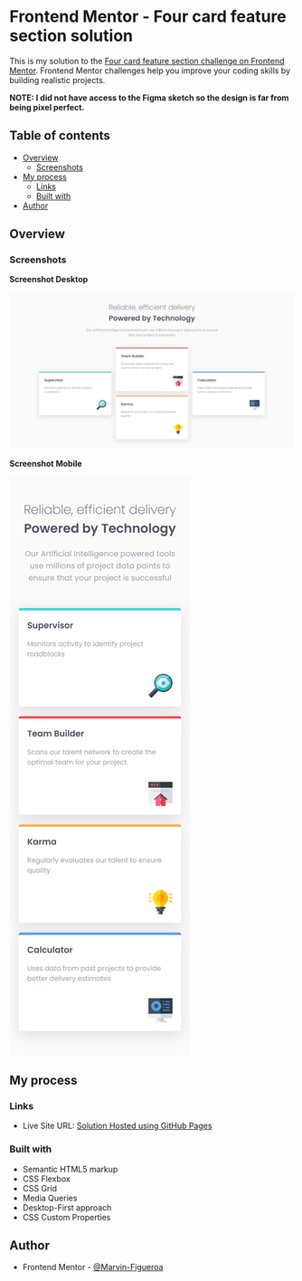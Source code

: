 # Frontend Mentor - Four card feature section solution

This is my solution to the [Four card feature section challenge on Frontend Mentor](https://www.frontendmentor.io/challenges/four-card-feature-section-weK1eFYK). Frontend Mentor challenges help you improve your coding skills by building realistic projects.

**NOTE: I did not have access to the Figma sketch so the design is far from being pixel perfect.**

## Table of contents

- [Overview](#overview)
  - [Screenshots](#screenshots)
- [My process](#my-process)
  - [Links](#links)
  - [Built with](#built-with)
- [Author](#author)

## Overview

### Screenshots

**Screenshot Desktop**

![](./Screenshot-Desktop.png)

**Screenshot Mobile**

![](./Screenshot-Mobile.png)

## My process

### Links

- Live Site URL: [Solution Hosted using GitHub Pages](https://marvin-figueroa.github.io/four-card-feature-section/)

### Built with

- Semantic HTML5 markup
- CSS Flexbox
- CSS Grid
- Media Queries
- Desktop-First approach
- CSS Custom Properties

## Author

- Frontend Mentor - [@Marvin-Figueroa](https://www.frontendmentor.io/profile/Marvin-Figueroa)
